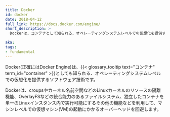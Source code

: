 ```yaml
---
title: Docker
id: docker
date: 2018-04-12
full_link: https://docs.docker.com/engine/
short_description: >
  Dockerは、コンテナとして知られる、オペレーティングシステムレベルでの仮想化を提供するソフトウェア技術です。

aka:
tags:
- fundamental
---
```

Docker(正確にはDocker Engine)は、{{< glossary_tooltip text="コンテナ" term_id="container" >}}としても知られる、オペレーティングシステムレベルでの仮想化を提供するソフトウェア技術です。

<!--more-->

Dockerは、croupsやカーネル名前空間などのLinuxカーネルのリソースの隔離機能、OverlayFSなどの統合能力のあるファイルシステム、独立したコンテナを単一のLinuxインスタンス内で実行可能にするその他の機能などを利用して、マシンレベルでの仮想マシン(VM)の起動にかかるオーバーヘッドを回避します。
